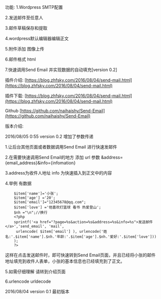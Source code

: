 功能:
1.Wordpress SMTP配置

2.发送邮件至任意人

3.邮件草稿保存和提取

4.wordpress默认编辑器编辑正文

5.附件添加 图像上传

6.邮件格式 html

7.快速调用Send Email 并实现数据的自动填充[version 0.2]

插件介绍: [https://blog.zhfsky.com/2016/08/04/send-mail.html](https://blog.zhfsky.com/2016/08/04/send-mail.html)


插件下载:  [https://blog.zhfsky.com/2016/08/04/send-mail.html](https://blog.zhfsky.com/2016/08/04/send-mail.html)

Github  [https://github.com/naihaishy/Send-Email](https://github.com/naihaishy/Send-Email)




版本介绍:

2016/08/05 0:55 version 0.2 增加了参数传递 

1.让后台其他页面或者数据调用Send Email 进行快速发邮件

2.在需要快速调用Send Email的地方 添加 url 参数 &address={email_address}&info={infomation}

3.address为收件人地址 info 为快速插入到正文中的内容 

4.举例 有数据  

		$item['name']='小张';
		$item['age'] ='20';
		$item['email']="12345678@qq.com";
		$item['love'] ='他喜欢打篮球 看书 热爱登山';
		$nh ="\n";//换行
		<?php 
		sprintf('<a href="?page=%s&action=%s&address=%s&info=%s">发送邮件</a>','send_email', 'mail', 
		 urlencode( $item['email'] ), urlencode('姓名:'.$item['name'].$nh.'年龄:'.$item['age'].$nh.'爱好:'.$item['love']))
		);
		?>

这样在点击发送邮件时，即可快速转到Send Email页面，并且已经将小张的邮件地址填充到收件人表单，小张的基本信息也已经填充到了正文。

5.如需仔细理解 请转到介绍页面 

6.urlencode urldecode

 
2016/08/04 version 0.1 最初版本



